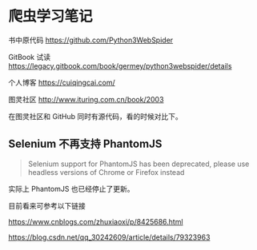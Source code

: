 # 爬虫学习笔记

书中原代码 https://github.com/Python3WebSpider

GitBook 试读 https://legacy.gitbook.com/book/germey/python3webspider/details

个人博客 https://cuiqingcai.com/

图灵社区 http://www.ituring.com.cn/book/2003

在图灵社区和 GitHub 同时有源代码，看的时候对比下。

## Selenium 不再支持 PhantomJS 

> Selenium support for PhantomJS has been deprecated, please use headless versions of Chrome or Firefox instead

实际上 PhantomJS 也已经停止了更新。

目前看来可参考以下链接

https://www.cnblogs.com/zhuxiaoxi/p/8425686.html

https://blog.csdn.net/qq_30242609/article/details/79323963

